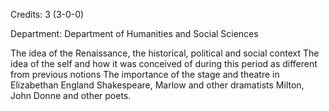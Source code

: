 Credits: 3 (3-0-0)

Department: Department of Humanities and Social Sciences

The idea of the Renaissance, the historical, political and social context The idea of the self and how it was conceived of during this period as different from previous notions The importance of the stage and theatre in Elizabethan England Shakespeare, Marlow and other dramatists Milton, John Donne and other poets.